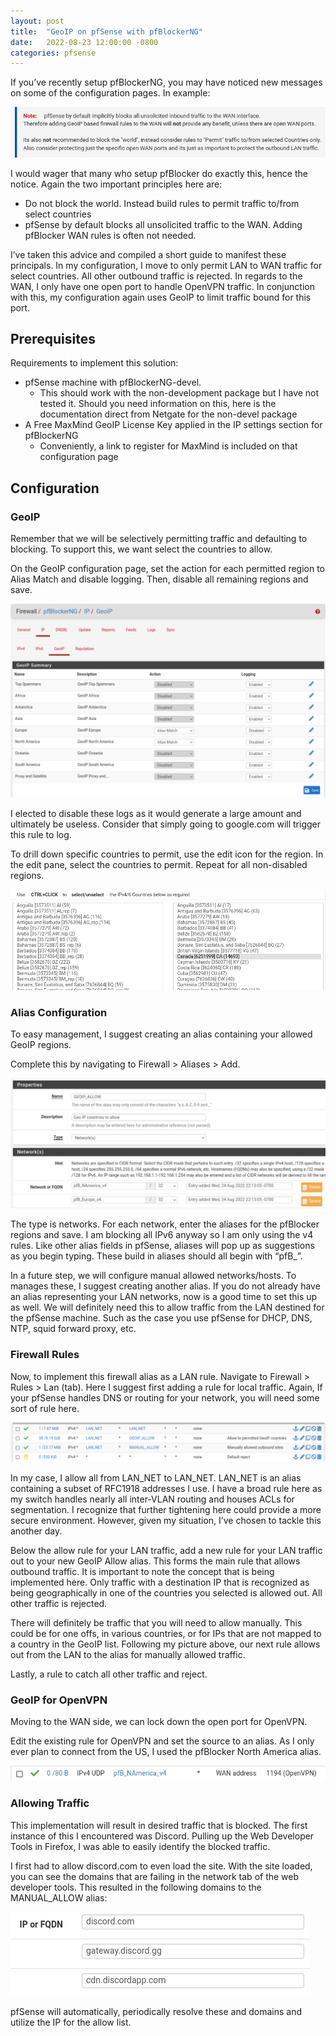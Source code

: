 ```yaml
---
layout: post
title:  "GeoIP on pfSense with pfBlockerNG"
date:   2022-08-23 12:00:00 -0800
categories: pfsense
---
```

If you’ve recently setup pfBlockerNG, you may have noticed new messages on some of the configuration pages. In example:

![GeoIP: Don't block the world](/assets/pfsense-no-world-block.png)

I would wager that many who setup pfBlocker do exactly this, hence the notice. Again the two important principles here are:

* Do not block the world. Instead build rules to permit traffic to/from select countries
* pfSense by default blocks all unsolicited traffic to the WAN. Adding pfBlocker WAN rules is often not needed.

I’ve taken this advice and compiled a short guide to manifest these principals. In my configuration, I move to only permit LAN to WAN traffic for select countries. All other outbound traffic is rejected. In regards to the WAN, I only have one open port to handle OpenVPN traffic. In conjunction with this, my configuration again uses GeoIP to limit traffic bound for this port.

## Prerequisites
Requirements to implement this solution:
* pfSense machine with pfBlockerNG-devel.
  * This should work with the non-development package but I have not tested it. Should you need information on this, here is the documentation direct from Netgate for the non-devel package
* A Free MaxMind GeoIP License Key applied in the IP settings section for pfBlockerNG
  * Conveniently, a link to register for MaxMind is included on that configuration page

## Configuration

### GeoIP

Remember that we will be selectively permitting traffic and defaulting to blocking. To support this, we want select the countries to allow.

On the GeoIP configuration page, set the action for each permitted region to Alias Match and disable logging. Then, disable all remaining regions and save.

![pfSense GeoIP Configuration Page](/assets/pfsense-geoip-config-page.png)

I elected to disable these logs as it would generate a large amount and ultimately be useless. Consider that simply going to google.com will trigger this rule to log.

To drill down specific countries to permit, use the edit icon for the region. In the edit pane, select the countries to permit. Repeat for all non-disabled regions.

![pfSense GeoIP Country List](/assets/pfsense-geoip-country-permit.png)


### Alias Configuration

To easy management, I suggest creating an alias containing your allowed GeoIP regions.

Complete this by navigating to Firewall > Aliases > Add. 

![Add pfSense GeoIP Alias](/assets/pfsense-geoip-firewall-alias.png)

The type is networks. For each network, enter the aliases for the pfBlocker regions and save. I am blocking all IPv6 anyway so I am only using the v4 rules. Like other alias fields in pfSense, aliases will pop up as suggestions as you begin typing. These build in aliases should all begin with “pfB_”.

In a future step, we will configure manual allowed networks/hosts. To manages these, I suggest creating another alias. If you do not already have an alias representing your LAN networks, now is a good time to set this up as well. We will definitely need this to allow traffic from the LAN destined for the pfSense machine. Such as the case you use pfSense for DHCP, DNS, NTP, squid forward proxy, etc.

### Firewall Rules

Now, to implement this firewall alias as a LAN rule. Navigate to Firewall > Rules > Lan (tab). Here I suggest first adding a rule for local traffic. Again, If your pfSense handles DNS or routing for your network, you will need some sort of rule here.

![pfSense GeoIP Firewall Rules](/assets/pfsense-geoip-firewall-rules.png)

In my case, I allow all from LAN_NET to LAN_NET. LAN_NET is an alias containing a subset of RFC1918 addresses I use. I have a broad rule here as my switch handles nearly all inter-VLAN routing and houses ACLs for segmentation. I recognize that further tightening here could provide a more secure environment. However, given my situation, I’ve chosen to tackle this another day.

Below the allow rule for your LAN traffic, add a new rule for your LAN traffic out to your new GeoIP Allow alias. This forms the main rule that allows outbound traffic. It is important to note the concept that is being implemented here. Only traffic with a destination IP that is recognized as being geographically in one of the countries you selected is allowed out. All other traffic is rejected.

There will definitely be traffic that you will need to allow manually. This could be for one offs, in various countries, or for IPs that are not mapped to a country in the GeoIP list. Following my picture above, our next rule allows out from the LAN to the alias for manually allowed traffic.

Lastly, a rule to catch all other traffic and reject.

### GeoIP for OpenVPN

Moving to the WAN side, we can lock down the open port for OpenVPN.

Edit the existing rule for OpenVPN and set the source to an alias. As I only ever plan to connect from the US, I used the pfBlocker North America alias.

![pfSense OpenVPN Firewall Rule](/assets/pfsense-geoip-openvpn-rule.png)

### Allowing Traffic

This implementation will result in desired traffic that is blocked. The first instance of this I encountered was Discord. Pulling up the Web Developer Tools in Firefox, I was able to easily identify the blocked traffic.

I first had to allow discord.com to even load the site. With the site loaded, you can see the domains that are failing in the network tab of the web developer tools. This resulted in the following domains to the MANUAL_ALLOW alias:

![pfSense GeoIP Permit Rule](/assets/pfsense-geoip-permit-rule.png)

pfSense will automatically, periodically resolve these and domains and utilize the IP for the allow list.

